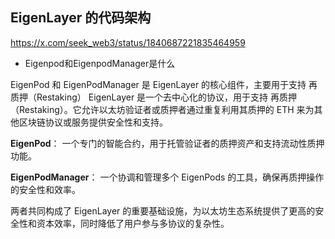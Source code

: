 ## EigenLayer 的代码架构

https://x.com/seek_web3/status/1840687221835464959

- Eigenpod和EigenpodManager是什么

EigenPod 和 EigenPodManager 是 EigenLayer 的核心组件，主要用于支持 再质押（Restaking）
EigenLayer 是一个去中心化的协议，用于支持 再质押（Restaking）。它允许以太坊验证者或质押者通过重复利用其质押的 ETH 来为其他区块链协议或服务提供安全性和支持。

**EigenPod**： 一个专门的智能合约，用于托管验证者的质押资产和支持流动性质押功能。

**EigenPodManager**： 一个协调和管理多个 EigenPods 的工具，确保再质押操作的安全性和效率。

两者共同构成了 EigenLayer 的重要基础设施，为以太坊生态系统提供了更高的安全性和资本效率，同时降低了用户参与多协议的复杂性。
